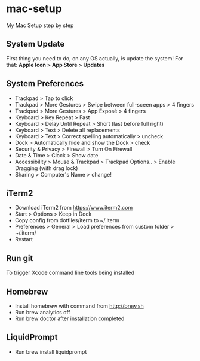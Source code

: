 # mac-setup

My Mac Setup step by step


## System Update
First thing you need to do, on any OS actually, is update the system! For that: **Apple Icon > App Store > Updates**

## System Preferences

- Trackpad > Tap to click
- Trackpad > More Gestures > Swipe between full-sceen apps > 4 fingers
- Trackpad > More Gestures > App Exposé > 4 fingers
- Keyboard > Key Repeat > Fast
- Keyboard > Delay Until Repeat > Short (last before full right)
- Keyboard > Text > Delete all replacements
- Keyboard > Text > Correct spelling automatically > uncheck
- Dock > Automatically hide and show the Dock > check
- Security & Privacy > Firewall > Turn On Firewall
- Date & Time > Clock > Show date
- Accessibility > Mouse & Trackpad > Trackpad Options.. > Enable Dragging (with drag lock)
- Sharing > Computer's Name > change!


## iTerm2
- Download iTerm2 from https://www.iterm2.com
- Start > Options > Keep in Dock
- Copy config from dotfiles/iterm to ~/.iterm
- Preferences > General > Load preferences from custom folder > ~/.iterm/
- Restart


## Run git
To trigger Xcode command line tools being installed

## Homebrew
- Install homebrew with command from http://brew.sh
- Run brew analytics off
- Run brew doctor after installation completed

## LiquidPrompt
- Run brew install liquidprompt
